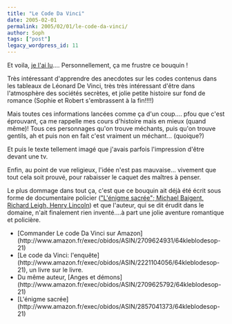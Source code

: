 ```yaml
---
title: "Le Code Da Vinci"
date: 2005-02-01
permalink: 2005/02/01/le-code-da-vinci/
author: Soph
tags: ["post"]
legacy_wordpress_id: 11
---
```


Et voila, <a href="http://www.amazon.fr/exec/obidos/ASIN/2709624931/64kleblodesop-21" hreflang="fr">je l'ai lu</a>.... Personnellement, ça me frustre ce bouquin&nbsp;! <br />

Très intéressant d'apprendre des anecdotes sur les codes contenus dans les tableaux de Léonard De Vinci, très très intéressant d'être dans l'atmosphère des sociétés secrètes, et jolie petite histoire sur fond de romance (Sophie et Robert s'embrassent à la fin!!!!)<br />

<!-- excerpt -->

Mais toutes ces informations lancées comme ça d'un coup.... pfou que c'est éprouvant, ça me rappelle mes cours d'histoire mais en mieux (quand même)! Tous ces personnages qu'on trouve méchants, puis qu'on trouve gentils, ah et puis non en fait c'est vraiment un méchant... (quoique?)<br />

Et puis le texte tellement imagé que j'avais parfois l'impression d'être devant une tv.<br />

Enfin, au point de vue religieux, l'idée n'est pas mauvaise... vivement que tout cela soit prouvé, pour rabaisser le caquet des maîtres à penser.<br />

Le plus dommage dans tout ça, c'est que ce bouquin ait déjà été écrit sous forme de documentaire policier (<a href="http://www.amazon.fr/exec/obidos/ASIN/2857041373/64kleblodesop-21" hreflang="fr">"L'énigme sacrée"; Michael Baigent, Richard Leigh, Henry Lincoln</a>)  et que l'auteur, qui se dit érudit dans le domaine, n'ait finalement rien inventé....à part une jolie aventure romantique et policière.

 <ul> <li>[Commander Le code Da Vinci sur Amazon](http://www.amazon.fr/exec/obidos/ASIN/2709624931/64kleblodesop-21)</li> <li>[Le code da Vinci: l'enquête](http://www.amazon.fr/exec/obidos/ASIN/2221104056/64kleblodesop-21), un livre sur le livre.</li> <li>Du même auteur, [Anges et démons](http://www.amazon.fr/exec/obidos/ASIN/2709625792/64kleblodesop-21)</li> <li>[L'énigme sacrée](http://www.amazon.fr/exec/obidos/ASIN/2857041373/64kleblodesop-21)</li> </ul>
